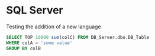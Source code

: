 # SQL Server

Testing the addition of a new language

```sql
SELECT TOP 10000 sum(colC) FROM DB_Server.dbo.DB_Table
WHERE colA = 'some value'
GROUP BY colB 

```